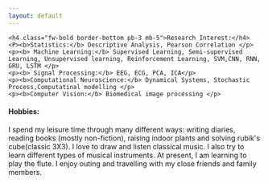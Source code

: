 ```yaml
---
layout: default
---
```


  <div class="row g-5 mb-5">
  
    <h4 class="fw-bold border-bottom pb-3 mb-5">Research Interest:</h4>
    <P><b>Statistics:</b> Descriptive Analysis, Pearson Correlation </p>
    <p><b> Machine Learning:</b> Supervised Learning, Semi-supervised Learning, Unsupervised learning, Reinforcement Learning, SVM,CNN, RNN, GRU, LSTM </p>
    <p><b> Signal Processing:</b> EEG, ECG, PCA, ICA</p>
    <p><b>Computational Neuroscience:</b> Dynamical Systems, Stochastic Process,Computatinal modelling </p>
    <p><b>Computer Vision:</b> Biomedical image processing </p>
  </div>
  
  <div class="row g-5 mb-5">
   <h4 class="fw-bold border-bottom pb-3 mb-5">Hobbies:</h4>
   <p>
    I spend my leisure time through many different ways: writing diaries, reading books (mostly non-fiction), raising indoor plants and solving 
    rubik's cube(classic 3X3). I love to draw and listen classical music. I also try to learn different types of musical instruments. At present, I am learning to play
    the flute. I enjoy outing and travelling with my close friends and family members. 
 </p>
   
</div>
